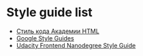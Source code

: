 # Style guide list

- [Стиль кода Академии HTML](http://codeguide.academy/html-css.html)
- [Google Style Guides](https://google.github.io/styleguide/)
- [Udacity Frontend Nanodegree Style Guide](http://udacity.github.io/frontend-nanodegree-styleguide/)
